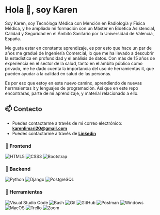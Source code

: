 # Hola 👋, soy Karen

Soy Karen, soy Tecnóloga Médica con Mención en Radiología y Física Médica, y he ampliado mi formación con un Máster en Bioética Asistencial, Calidad y Seguridad en el Ámbito Sanitario por la Universidad de Valencia, España.

Me gusta estar en constante aprendizaje, es por esto que hace un par de años me gradué de Ingeniería Comercial, lo que me ha llevado a descubrir la estadística en profundidad y el análisis de datos. Con más de 15 años de experiencia en el sector de la salud, tanto en el ámbito público como privado, me he dado cuenta la importancia del uso de herramientas it, que pueden ayudar a la calidad en salud de las personas.

Es por eso que estoy en este nuevo camino, aprendiendo de nuevas herrmaientas it y lenguajes de programación. Así que en este repo encontraras, parte de mi aprendizaje, y material relacionado a ello.

## 📫 Contacto

- Puedes contactarme a través de mi correo electrónico: **<karenlimari20@gmail.com>**
- Puedes contactarme a través de **[Linkedin](https://www.linkedin.com/in/karen-limar%C3%AD-castro-7968a422b/)**

### 🎨 Frontend

![HTML5](https://img.shields.io/badge/HTML5-E34F26?style=for-the-badge&logo=html5&logoColor=white) ![CSS3](https://img.shields.io/badge/CSS3-1572B6?style=for-the-badge&logo=css3&logoColor=white) ![Bootstrap](https://img.shields.io/badge/Bootstrap-563D7C?style=for-the-badge&logo=bootstrap&logoColor=white)

### 🔨 Backend

![Python](https://img.shields.io/badge/Python-3776AB?style=for-the-badge&logo=python&logoColor=white) ![Django](https://img.shields.io/badge/Django-092E20?style=for-the-badge&logo=django&logoColor=white) ![PostgreSQL](https://img.shields.io/badge/PostgreSQL-316192?style=for-the-badge&logo=postgresql&logoColor=white)

### 📎 Herramientas

![Visual Studio Code](https://img.shields.io/badge/Visual%20Studio%20Code-007ACC?style=for-the-badge&logo=visual-studio-code&logoColor=white) ![Bash](https://img.shields.io/badge/Bash-121011?style=for-the-badge&logo=gnu-bash&logoColor=white) ![Git](https://img.shields.io/badge/git-%23F05033.svg?style=for-the-badge&logo=git&logoColor=white) ![GitHub](https://img.shields.io/badge/github-%23121011.svg?style=for-the-badge&logo=github&logoColor=white) ![Postman](https://img.shields.io/badge/Postman-FF6C37?style=for-the-badge&logo=postman&logoColor=white) ![Windows](https://img.shields.io/badge/Windows-0078D6?style=for-the-badge&logo=windows&logoColor=white) ![MacOS](https://img.shields.io/badge/MacOS-000000?style=for-the-badge&logo=apple&logoColor=white) ![Trello](https://img.shields.io/badge/Trello-0052CC?style=for-the-badge&logo=trello&logoColor=white) ![Zoom](https://img.shields.io/badge/Zoom-2D8CFF?style=for-the-badge&logo=zoom&logoColor=white)
